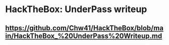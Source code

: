 # HackTheBox: UnderPass writeup
## https://github.com/Chw41/HackTheBox/blob/main/HackTheBox_%20UnderPass%20Writeup.md

